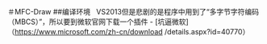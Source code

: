 ＃MFC-Draw
##编译环境
    VS2013但是悲剧的是程序中用到了“多字节字符编码（MBCS）”，所以要到微软官网下载一个插件 - [坑逼微软]（https://www.microsoft.com/zh-cn/download /details.aspx?id=40770）
